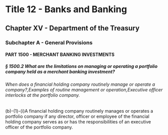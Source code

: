 
# Title 12 - Banks and Banking
## Chapter XV - Department of the Treasury
### Subchapter A - General Provisions
#### PART 1500 - MERCHANT BANKING INVESTMENTS
##### § 1500.2 What are the limitations on managing or operating a portfolio company held as a merchant banking investment?
###### When does a financial holding company routinely manage or operate a company?,Examples of routine management or operation,Executive officer interlocks at the portfolio company.

(b)-(1)-(i)A financial holding company routinely manages or operates a portfolio company if any director, officer or employee of the financial holding company serves as or has the responsibilities of an executive officer of the portfolio company.
